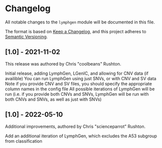 # Changelog

All notable changes to the `lymphgen` module will be documented in this file.

The format is based on [Keep a Changelog](https://keepachangelog.com/en/1.0.0/),
and this project adheres to [Semantic Versioning](https://semver.org/spec/v2.0.0.html).

## [1.0] - 2021-11-02

This release was authored by Chris "coolbeans" Rushton.

Initial release, adding LymphGen, LGenIC, and allowing for CNV data (if availible)
You can run LymphGen using just SNVs, or with CNV and SV data
Note if you provide CNV and SV files, you should specify the appropriate column names in the config file
All possible iterations of LymphGen will be run (i.e. if you provide both CNVs and SNVs, LymphGen will be run
with both CNVs and SNVs, as well as just with SNVs)

## [1.0] - 2022-05-10

Additional improvements, authored by Chris "scienceparrot" Rushton.

Add an additional iteration of LymphGen, which excludes the A53 subgroup from classification